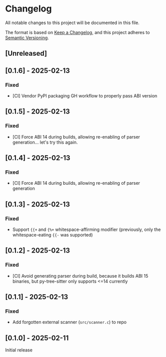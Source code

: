 # Changelog

All notable changes to this project will be documented in this file.

The format is based on [Keep a Changelog](https://keepachangelog.com/en/1.1.0/),
and this project adheres to [Semantic Versioning](https://semver.org/spec/v2.0.0.html).

## [Unreleased]


## [0.1.6] - 2025-02-13
### Fixed
- [CI] Vendor PyPI packaging GH workflow to properly pass ABI version


## [0.1.5] - 2025-02-13
### Fixed
- [CI] Force ABI 14 during builds, allowing re-enabling of parser generation... let's try this again.


## [0.1.4] - 2025-02-13
### Fixed
- [CI] Force ABI 14 during builds, allowing re-enabling of parser generation


## [0.1.3] - 2025-02-13
### Fixed
- Support `{{+` and `{%+` whitespace-affirming modifier (previously, only the whitespace-eating `{{-` was supported)


## [0.1.2] - 2025-02-13
### Fixed
- [CI] Avoid generating parser during build, because it builds ABI 15 binaries, but py-tree-sitter only supports <=14 currently


## [0.1.1] - 2025-02-13
### Fixed
- Add forgotten external scanner (`src/scanner.c`) to repo


## [0.1.0] - 2025-02-11
Initial release

